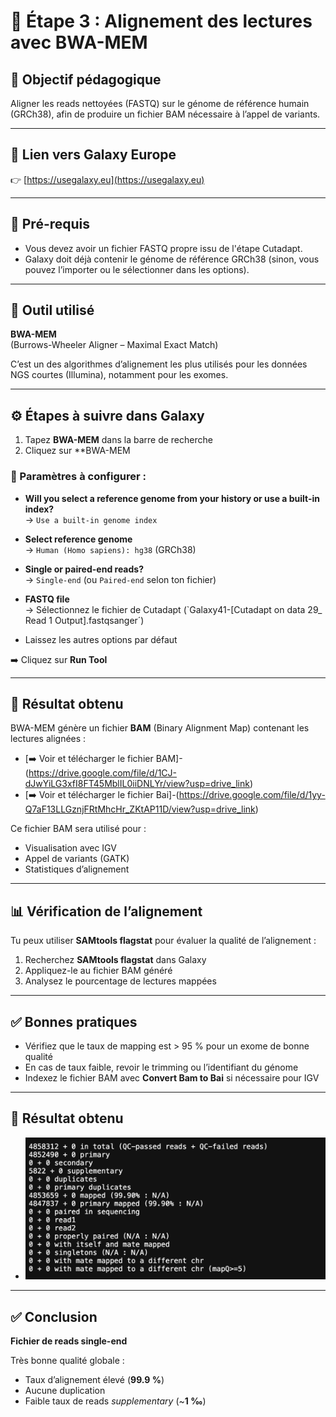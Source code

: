 # 🧬 Étape 3 : Alignement des lectures avec BWA-MEM

## 🎯 Objectif pédagogique

Aligner les reads nettoyées (FASTQ) sur le génome de référence humain (GRCh38), afin de produire un fichier BAM nécessaire à l’appel de variants.

---

## 🔗 Lien vers Galaxy Europe

👉 [https://usegalaxy.eu](https://usegalaxy.eu)

---

## 📝 Pré-requis

- Vous devez avoir un fichier FASTQ propre issu de l'étape Cutadapt.
- Galaxy doit déjà contenir le génome de référence GRCh38 (sinon, vous pouvez l’importer ou le sélectionner dans les options).

---

## 🧰 Outil utilisé

**BWA-MEM**  
(Burrows-Wheeler Aligner – Maximal Exact Match)

C’est un des algorithmes d’alignement les plus utilisés pour les données NGS courtes (Illumina), notamment pour les exomes.

---

## ⚙️ Étapes à suivre dans Galaxy

1. Tapez **BWA-MEM** dans la barre de recherche
2. Cliquez sur **BWA-MEM 

### 📌 Paramètres à configurer :

- **Will you select a reference genome from your history or use a built-in index?**  
  → `Use a built-in genome index`

- **Select reference genome**  
  → `Human (Homo sapiens): hg38` (GRCh38)

- **Single or paired-end reads?**  
  → `Single-end` (ou `Paired-end` selon ton fichier)

- **FASTQ file**  
  → Sélectionnez le fichier de Cutadapt (`Galaxy41-[Cutadapt on data 29_ Read 1 Output].fastqsanger´)

- Laissez les autres options par défaut

➡️ Cliquez sur **Run Tool**

---

## 🟰 Résultat obtenu

BWA-MEM génère un fichier **BAM** (Binary Alignment Map) contenant les lectures alignées :
- [➡️ Voir et télécharger le fichier BAM]-(https://drive.google.com/file/d/1CJ-dJwYiLG3xfI8FT45MblIL0iiDNLYr/view?usp=drive_link)
- [➡️ Voir et télécharger le fichier Bai]-(https://drive.google.com/file/d/1yy-Q7aF13LLGznjFRtMhcHr_ZKtAP11D/view?usp=drive_link)

Ce fichier BAM sera utilisé pour :
- Visualisation avec IGV
- Appel de variants (GATK)
- Statistiques d’alignement



---

## 📊 Vérification de l’alignement

Tu peux utiliser **SAMtools flagstat** pour évaluer la qualité de l’alignement :

1. Recherchez **SAMtools flagstat** dans Galaxy
2. Appliquez-le au fichier BAM généré
3. Analysez le pourcentage de lectures mappées

---

## ✅ Bonnes pratiques

- Vérifiez que le taux de mapping est > 95 % pour un exome de bonne qualité
- En cas de taux faible, revoir le trimming ou l’identifiant du génome
- Indexez le fichier BAM avec **Convert Bam to Bai** si nécessaire pour IGV

---

## 🟰 Résultat obtenu
- ![Résultat de l´alignement](images/Screenshot%202025-05-13%20at%2022.58.44.png)

---

## ✅ Conclusion

**Fichier de reads single-end**

Très bonne qualité globale :

- Taux d’alignement élevé (**99.9 %**)
- Aucune duplication
- Faible taux de reads *supplementary* (~**1 ‰**)



